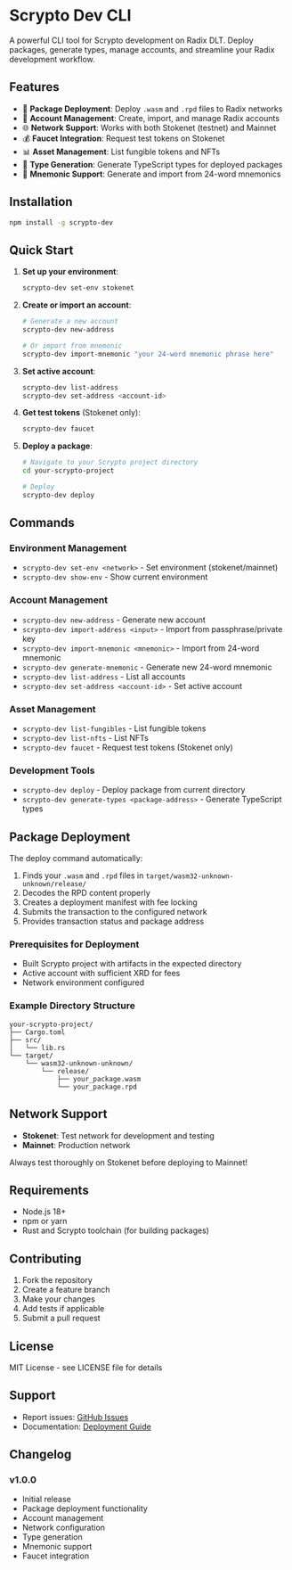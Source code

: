 # Scrypto Dev CLI

A powerful CLI tool for Scrypto development on Radix DLT. Deploy packages, generate types, manage accounts, and streamline your Radix development workflow.

## Features

- 🚀 **Package Deployment**: Deploy `.wasm` and `.rpd` files to Radix networks
- 🔑 **Account Management**: Create, import, and manage Radix accounts
- 🌐 **Network Support**: Works with both Stokenet (testnet) and Mainnet
- 💰 **Faucet Integration**: Request test tokens on Stokenet
- 📊 **Asset Management**: List fungible tokens and NFTs
- 🔧 **Type Generation**: Generate TypeScript types for deployed packages
- 🔐 **Mnemonic Support**: Generate and import from 24-word mnemonics

## Installation

```bash
npm install -g scrypto-dev
```

## Quick Start

1. **Set up your environment**:
   ```bash
   scrypto-dev set-env stokenet
   ```

2. **Create or import an account**:
   ```bash
   # Generate a new account
   scrypto-dev new-address
   
   # Or import from mnemonic
   scrypto-dev import-mnemonic "your 24-word mnemonic phrase here"
   ```

3. **Set active account**:
   ```bash
   scrypto-dev list-address
   scrypto-dev set-address <account-id>
   ```

4. **Get test tokens** (Stokenet only):
   ```bash
   scrypto-dev faucet
   ```

5. **Deploy a package**:
   ```bash
   # Navigate to your Scrypto project directory
   cd your-scrypto-project
   
   # Deploy
   scrypto-dev deploy
   ```

## Commands

### Environment Management
- `scrypto-dev set-env <network>` - Set environment (stokenet/mainnet)
- `scrypto-dev show-env` - Show current environment

### Account Management
- `scrypto-dev new-address` - Generate new account
- `scrypto-dev import-address <input>` - Import from passphrase/private key
- `scrypto-dev import-mnemonic <mnemonic>` - Import from 24-word mnemonic
- `scrypto-dev generate-mnemonic` - Generate new 24-word mnemonic
- `scrypto-dev list-address` - List all accounts
- `scrypto-dev set-address <account-id>` - Set active account

### Asset Management
- `scrypto-dev list-fungibles` - List fungible tokens
- `scrypto-dev list-nfts` - List NFTs
- `scrypto-dev faucet` - Request test tokens (Stokenet only)

### Development Tools
- `scrypto-dev deploy` - Deploy package from current directory
- `scrypto-dev generate-types <package-address>` - Generate TypeScript types

## Package Deployment

The deploy command automatically:
1. Finds your `.wasm` and `.rpd` files in `target/wasm32-unknown-unknown/release/`
2. Decodes the RPD content properly
3. Creates a deployment manifest with fee locking
4. Submits the transaction to the configured network
5. Provides transaction status and package address

### Prerequisites for Deployment
- Built Scrypto project with artifacts in the expected directory
- Active account with sufficient XRD for fees
- Network environment configured

### Example Directory Structure
```
your-scrypto-project/
├── Cargo.toml
├── src/
│   └── lib.rs
└── target/
    └── wasm32-unknown-unknown/
        └── release/
            ├── your_package.wasm
            └── your_package.rpd
```

## Network Support

- **Stokenet**: Test network for development and testing
- **Mainnet**: Production network

Always test thoroughly on Stokenet before deploying to Mainnet!

## Requirements

- Node.js 18+ 
- npm or yarn
- Rust and Scrypto toolchain (for building packages)

## Contributing

1. Fork the repository
2. Create a feature branch
3. Make your changes
4. Add tests if applicable
5. Submit a pull request

## License

MIT License - see LICENSE file for details

## Support

- Report issues: [GitHub Issues](https://github.com/yourusername/scrypto-dev-cli/issues)
- Documentation: [Deployment Guide](DEPLOY_USAGE.md)

## Changelog

### v1.0.0
- Initial release
- Package deployment functionality
- Account management
- Network configuration
- Type generation
- Mnemonic support
- Faucet integration